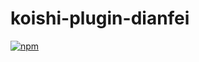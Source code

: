 # koishi-plugin-dianfei

[![npm](https://img.shields.io/npm/v/koishi-plugin-dianfei?style=flat-square)](https://www.npmjs.com/package/koishi-plugin-dianfei)


